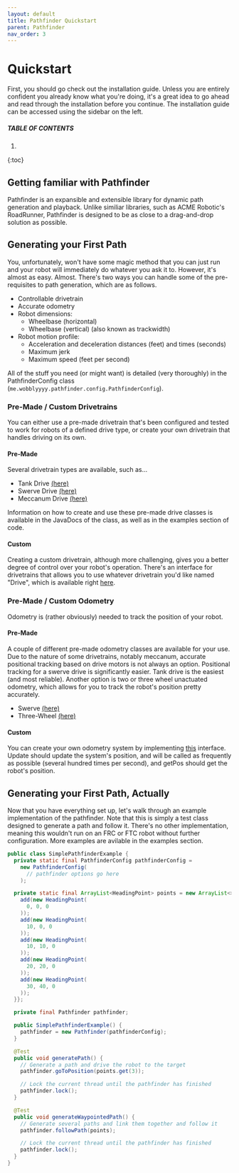 ```yaml
---
layout: default
title: Pathfinder Quickstart
parent: Pathfinder
nav_order: 3
---
```


# Quickstart
First, you should go check out the installation guide. Unless you are entirely
confident you already know what you're doing, it's a great idea to go ahead and
read through the installation before you continue. The installation guide can be
accessed using the sidebar on the left.

##### TABLE OF CONTENTS
1. 
{:toc}

## Getting familiar with Pathfinder
Pathfinder is an expansible and extensible library for dynamic path generation
and playback. Unlike similiar libraries, such as ACME Robotic's RoadRunner,
Pathfinder is designed to be as close to a drag-and-drop solution as possible.

## Generating your First Path
You, unfortunately, won't have some magic method that you can just run and your
robot will immediately do whatever you ask it to. However, it's almost as easy.
Almost. There's two ways you can handle some of the pre-requisites to path generation,
which are as follows.
- Controllable drivetrain
- Accurate odometry
- Robot dimensions:
  - Wheelbase (horizontal)
  - Wheelbase (vertical) (also known as trackwidth)
- Robot motion profile:
  - Acceleration and deceleration distances (feet) and times (seconds)
  - Maximum jerk
  - Maximum speed (feet per second)

All of the stuff you need (or might want) is detailed (very thoroughly) in
the PathfinderConfig class (`me.wobblyyyy.pathfinder.config.PathfinderConfig`).

### Pre-Made / Custom Drivetrains
You can either use a pre-made drivetrain that's been configured and tested to
work for robots of a defined drive type, or create your own drivetrain that
handles driving on its own.

#### Pre-Made
Several drivetrain types are available, such as...
- Tank Drive [(here)](https://wobblyyyy.github.io/JavaDocs/Pathfinder/me/wobblyyyy/pathfinder/drive/tank/Tank.html)
- Swerve Drive [(here)](https://wobblyyyy.github.io/JavaDocs/Pathfinder/me/wobblyyyy/pathfinder/drive/swerve/Swerve.html)
- Meccanum Drive [(here)](https://wobblyyyy.github.io/JavaDocs/Pathfinder/me/wobblyyyy/pathfinder/drive/meccanum/Meccanum.html)

Information on how to create and use these pre-made drive classes is available in the JavaDocs
of the class, as well as in the examples section of code.

#### Custom 
Creating a custom drivetrain, although more challenging, gives you a better degree of
control over your robot's operation. There's an interface for drivetrains that allows you
to use whatever drivetrain you'd like named "Drive", which is available right
[here](https://wobblyyyy.github.io/JavaDocs/Pathfinder/me/wobblyyyy/pathfinder/drive/Drive.html).

### Pre-Made / Custom Odometry
Odometry is (rather obviously) needed to track the position of your robot.

#### Pre-Made
A couple of different pre-made odometry classes are available for your use. Due to the nature
of some drivetrains, notably meccanum, accurate positional tracking based on drive motors is
not always an option. Positional tracking for a swerve drive is significantly easier. Tank drive
is the easiest (and most reliable). Another option is two or three wheel unactuated odometry,
which allows for you to track the robot's position pretty accurately. 
- Swerve [(here)](https://github.com/Wobblyyyy/Pathfinder/blob/master/src/me/wobblyyyy/pathfinder/tracking/swerve/SwerveChassisTracker.java)
- Three-Wheel [(here)](https://github.com/Wobblyyyy/Pathfinder/blob/master/src/me/wobblyyyy/pathfinder/tracking/threeWheel/ThreeWheelChassisTracker.java)

#### Custom 
You can create your own odometry system by implementing
[this](https://github.com/Wobblyyyy/Pathfinder/blob/master/src/me/wobblyyyy/pathfinder/robot/Odometry.java)
interface. Update should update the system's position, and will be called as frequently as
possible (several hundred times per second), and getPos should get the robot's position.

## Generating your First Path, Actually
Now that you have everything set up, let's walk through an example implementation of the
pathfinder. Note that this is simply a test class designed to generate a path and follow it.
There's no other implementation, meaning this wouldn't run on an FRC or FTC robot without
further configuration. More examples are avilable in the examples section.
```java
public class SimplePathfinderExample {
  private static final PathfinderConfig pathfinderConfig =
    new PathfinderConfig(
      // pathfinder options go here 
    );

  private static final ArrayList<HeadingPoint> points = new ArrayList<>() {{
    add(new HeadingPoint(
      0, 0, 0
    ));
    add(new HeadingPoint(
      10, 0, 0
    ));
    add(new HeadingPoint(
      10, 10, 0
    ));
    add(new HeadingPoint(
      20, 20, 0
    ));
    add(new HeadingPoint(
      30, 40, 0
    ));
  }};

  private final Pathfinder pathfinder;

  public SimplePathfinderExample() {
    pathfinder = new Pathfinder(pathfinderConfig);
  }

  @Test
  public void generatePath() {
    // Generate a path and drive the robot to the target
    pathfinder.goToPosition(points.get(3));

    // Lock the current thread until the pathfinder has finished
    pathfinder.lock();
  }

  @Test 
  public void generateWaypointedPath() {
    // Generate several paths and link them together and follow it 
    pathfinder.followPath(points);

    // Lock the current thread until the pathfinder has finished
    pathfinder.lock();
  }
}
```